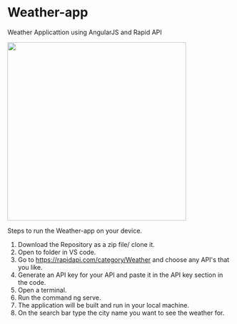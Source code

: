 # Weather-app
Weather Applicattion using AngularJS and Rapid API

<img width="400" height="auto" src="https://github.com/vignesho/Weather-app/assets/91514261/cdccae5c-862c-47cd-b4ee-396a70fd82fd">

Steps to run the Weather-app on your device.

1. Download the Repository as a zip file/ clone it.
2. Open to folder in VS code.
3. Go to https://rapidapi.com/category/Weather and choose any API's that you like.
4. Generate an API key for your API and paste it in the API key section in the code.
5. Open a terminal.
6. Run the command ng serve.
7. The application will be built and run in your local machine.
8. On the search bar type the city name you want to see the weather for.
